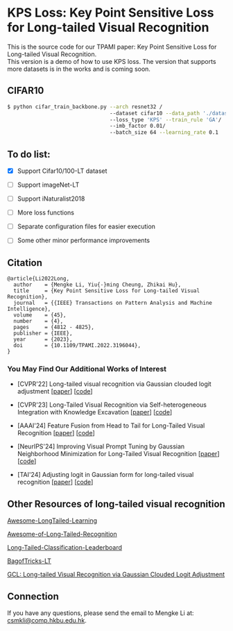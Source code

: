 # KPS Loss: Key Point Sensitive Loss for Long-tailed Visual Recognition
This is the source code for our TPAMI paper: Key Point Sensitive Loss for Long-tailed Visual Recognition.  
This version is a demo of how to use KPS loss. The version that supports more datasets is in the works and is coming soon.

## CIFAR10
```bash
$ python cifar_train_backbone.py --arch resnet32 /
                                 --dataset cifar10 --data_path './dataset/data_img'/
                                 --loss_type 'KPS' --train_rule 'GA'/
                                 --imb_factor 0.01/ 
                                 --batch_size 64 --learning_rate 0.1 
```

## To do list:
- [x] Support Cifar10/100-LT dataset
- [ ] Support imageNet-LT
- [ ] Support iNaturalist2018
- [ ] More loss functions
- [ ] Separate configuration files for easier execution
- [ ] Some other minor performance improvements


## Citation
```
@article{Li2022Long,
  author    = {Mengke Li, Yiu{-}ming Cheung, Zhikai Hu},
  title     = {Key Point Sensitive Loss for Long-tailed Visual Recognition},
  journal   = {{IEEE} Transactions on Pattern Analysis and Machine Intelligence},
  volume    = {45},
  number    = {4},
  pages     = {4812 - 4825},
  publisher = {IEEE},
  year      = {2023},
  doi       = {10.1109/TPAMI.2022.3196044},
}
```

### You May Find Our Additional Works of Interest

* [CVPR'22] Long-tailed visual recognition via Gaussian clouded logit adjustment [[paper](https://openaccess.thecvf.com/content/CVPR2022/papers/Li_Long-Tailed_Visual_Recognition_via_Gaussian_Clouded_Logit_Adjustment_CVPR_2022_paper.pdf)] [[code](https://github.com/Keke921/GCLLoss)]

* [CVPR'23] Long-Tailed Visual Recognition via Self-heterogeneous Integration with Knowledge Excavation [[paper](https://arxiv.org/pdf/2304.01279)] [[code](https://github.com/jinyan-06/SHIKE)]

* [AAAI'24] Feature Fusion from Head to Tail for Long-Tailed Visual Recognition [[paper](https://arxiv.org/pdf/2306.06963)] [[code](https://github.com/Keke921/H2T)]

* [NeurIPS'24] Improving Visual Prompt Tuning by Gaussian Neighborhood Minimization for Long-Tailed Visual Recognition [[paper](https://arxiv.org/pdf/2410.21042)] [[code](https://github.com/Keke921/GNM-PT)]

* [TAI'24] Adjusting logit in Gaussian form for long-tailed visual recognition [[paper](https://arxiv.org/pdf/2305.10648)] [[code](https://github.com/Keke921/GCLLoss)]



## Other Resources of long-tailed visual recognition
[Awesome-LongTailed-Learning](https://github.com/Vanint/Awesome-LongTailed-Learning)

[Awesome-of-Long-Tailed-Recognition](https://github.com/zwzhang121/Awesome-of-Long-Tailed-Recognition)

[Long-Tailed-Classification-Leaderboard](https://github.com/yanyanSann/Long-Tailed-Classification-Leaderboard)

[BagofTricks-LT](https://github.com/zhangyongshun/BagofTricks-LT)

[GCL: Long-tailed Visual Recognition via Gaussian Clouded Logit Adjustment](https://github.com/Keke921/GCLLoss) 

## Connection
If you have any questions, please send the email to Mengke Li at: csmkli@comp.hkbu.edu.hk.

